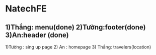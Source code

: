 # NatechFE
  1)Thắng: menu(done)
  2)Tường:footer(done)
  3)An:header (done)
-----------------------------------------------------------------------------------------------------------------------------------
1)Tường : sing up page
2) An : homepage
3) Thắng: travelers(location)

